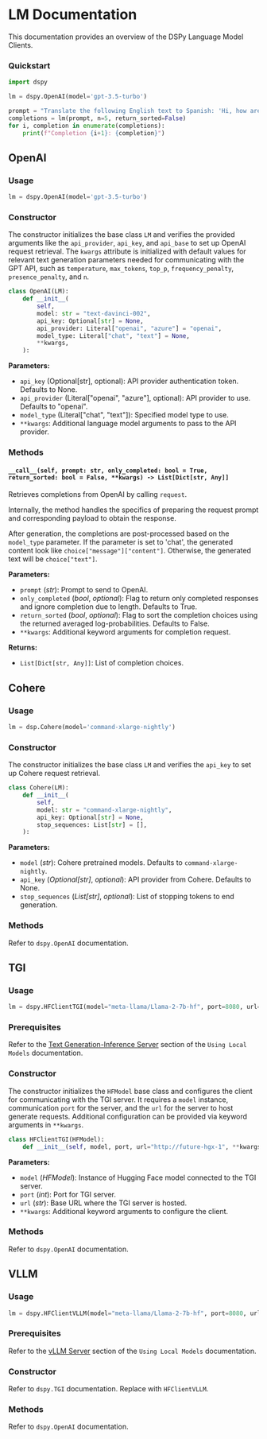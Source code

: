 # LM Documentation

This documentation provides an overview of the DSPy Language Model Clients.

### Quickstart

```python
import dspy

lm = dspy.OpenAI(model='gpt-3.5-turbo')

prompt = "Translate the following English text to Spanish: 'Hi, how are you?'"
completions = lm(prompt, n=5, return_sorted=False)
for i, completion in enumerate(completions):
    print(f"Completion {i+1}: {completion}")
```

## OpenAI

### Usage

```python
lm = dspy.OpenAI(model='gpt-3.5-turbo')
```

### Constructor

The constructor initializes the base class `LM` and verifies the provided arguments like the `api_provider`, `api_key`, and `api_base` to set up OpenAI request retrieval. The `kwargs` attribute is initialized with default values for relevant text generation parameters needed for communicating with the GPT API, such as `temperature`, `max_tokens`, `top_p`, `frequency_penalty`, `presence_penalty`, and `n`.

```python
class OpenAI(LM):
    def __init__(
        self,
        model: str = "text-davinci-002",
        api_key: Optional[str] = None,
        api_provider: Literal["openai", "azure"] = "openai",
        model_type: Literal["chat", "text"] = None,
        **kwargs,
    ):
```



**Parameters:** 
- `api_key` (Optional[str], optional): API provider authentication token. Defaults to None.
- `api_provider` (Literal["openai", "azure"], optional): API provider to use. Defaults to "openai".
- `model_type` (Literal["chat", "text"]): Specified model type to use.
- `**kwargs`: Additional language model arguments to pass to the API provider.

### Methods

#### `__call__(self, prompt: str, only_completed: bool = True, return_sorted: bool = False, **kwargs) -> List[Dict[str, Any]]`

Retrieves completions from OpenAI by calling `request`. 

Internally, the method handles the specifics of preparing the request prompt and corresponding payload to obtain the response.

After generation, the completions are post-processed based on the `model_type` parameter. If the parameter is set to 'chat', the generated content look like `choice["message"]["content"]`. Otherwise, the generated text will be `choice["text"]`.

**Parameters:**
- `prompt` (_str_): Prompt to send to OpenAI.
- `only_completed` (_bool_, _optional_): Flag to return only completed responses and ignore completion due to length. Defaults to True.
- `return_sorted` (_bool_, _optional_): Flag to sort the completion choices using the returned averaged log-probabilities. Defaults to False.
- `**kwargs`: Additional keyword arguments for completion request.

**Returns:**
- `List[Dict[str, Any]]`: List of completion choices.

## Cohere

### Usage

```python
lm = dsp.Cohere(model='command-xlarge-nightly')
```

### Constructor

The constructor initializes the base class `LM` and verifies the `api_key` to set up Cohere request retrieval.

```python
class Cohere(LM):
    def __init__(
        self,
        model: str = "command-xlarge-nightly",
        api_key: Optional[str] = None,
        stop_sequences: List[str] = [],
    ):
```

**Parameters:**
- `model` (_str_): Cohere pretrained models. Defaults to `command-xlarge-nightly`.
- `api_key` (_Optional[str]_, _optional_): API provider from Cohere. Defaults to None.
- `stop_sequences` (_List[str]_, _optional_): List of stopping tokens to end generation.

### Methods

Refer to `dspy.OpenAI` documentation.

## TGI

### Usage

```python
lm = dspy.HFClientTGI(model="meta-llama/Llama-2-7b-hf", port=8080, url="http://localhost")
```

### Prerequisites

Refer to the [Text Generation-Inference Server](https://github.com/stanfordnlp/dspy/blob/local_models_docs/docs/using_local_models.md#text-generation-inference-server) section of the `Using Local Models` documentation.

### Constructor

The constructor initializes the `HFModel` base class and configures the client for communicating with the TGI server. It requires a `model` instance, communication `port` for the server, and the `url` for the server to host generate requests. Additional configuration can be provided via keyword arguments in `**kwargs`.

```python
class HFClientTGI(HFModel):
    def __init__(self, model, port, url="http://future-hgx-1", **kwargs):
```

**Parameters:**
- `model` (_HFModel_): Instance of Hugging Face model connected to the TGI server.
- `port` (_int_): Port for TGI server.
- `url` (_str_): Base URL where the TGI server is hosted. 
- `**kwargs`: Additional keyword arguments to configure the client.

### Methods

Refer to `dspy.OpenAI` documentation.

## VLLM

### Usage

```python
lm = dspy.HFClientVLLM(model="meta-llama/Llama-2-7b-hf", port=8080, url="http://localhost")
```

### Prerequisites

Refer to the [vLLM Server](https://github.com/stanfordnlp/dspy/blob/local_models_docs/docs/using_local_models.md#vllm-server) section of the `Using Local Models` documentation.

### Constructor

Refer to `dspy.TGI` documentation. Replace with `HFClientVLLM`.

### Methods

Refer to `dspy.OpenAI` documentation.
